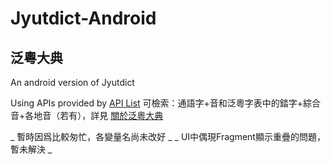 # Jyutdict-Android
## 泛粵大典 ##
An android version of Jyutdict

Using APIs provided by [API List](https://www.jyutdict.org/api/)
可檢索：通語字+音和泛粵字表中的錔字+綜合音+各地音（若有），詳見 [關於泛粵大典](https://www.jyutdict.org/about)

_ 暫時因爲比較匆忙，各變量名尚未改好 _
_ UI中偶現Fragment顯示重疊的問題，暫未解決 _
